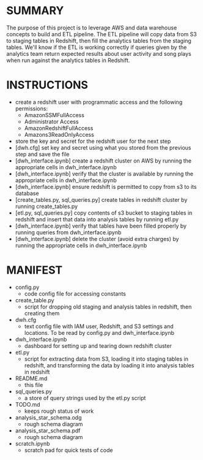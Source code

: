 # **SUMMARY**

The purpose of this project is to leverage AWS and data warehouse concepts to build and ETL pipeline. The ETL pipeline will copy data from S3 to staging tables in Redshift, then fill the analytics tables from the staging tables. We'll know if the ETL is working correctly if queries given by the analytics team return expected results about user activity and song plays when run against the analytics tables in Redshift.

# **INSTRUCTIONS**

- create a redshift user with programmatic access and the following permissions:
    - AmazonSSMFullAccess
    - Administrator Access
    - AmazonRedshiftFullAccess
    - Amazons3ReadOnlyAccess
- store the key and secret for the redshift user for the next step
- [dwh.cfg] set key and secret using what you stored from the previous step and save the file
- [dwh_interface.ipynb] create a redshift cluster on AWS by running the appropriate cells in dwh_interface.ipynb
- [dwh_interface.ipynb] verify that the cluster is available by running the appropriate cells in dwh_interface.ipynb
- [dwh_interface.ipynb] ensure redshift is permitted to copy from s3 to its database
- [create_tables.py, sql_queries.py] create tables in redshift cluster by running create_tables.py
- [etl.py, sql_queries.py] copy contents of s3 bucket to staging tables in redshift and insert that data into analysis tables by running etl.py
- [dwh_interface.ipynb] verify that tables have been filled properly by running queries from dwh_interface.ipynb
- [dwh_interface.ipynb] delete the cluster (avoid extra charges) by running the appropriate cells in dwh_interface.ipynb

# **MANIFEST**

- config.py
    - code config file for accessing constants
- create_table.py
    - script for dropping old staging and analysis tables in redshift, then creating them
- dwh.cfg
    - text config file with IAM user, Redshift, and S3 settings and locations. To be read by config.py and dwh_interface.ipynb
- dwh_interface.ipynb
    - dashboard for setting up and tearing down redshift cluster
- etl.py 
    - script for extracting data from S3, loading it into staging tables in redshift, and transforming the data by loading it into analysis tables in redshift
- README.md
    - this file
- sql_queries.py
    - a store of query strings used by the etl.py script
- TODO.md
    - keeps rough status of work
- analysis_star_schema.odg
    - rough schema diagram
- analysis_star_schema.pdf
    - rough schema diagram
- scratch.ipynb
    - scratch pad for quick tests of code
